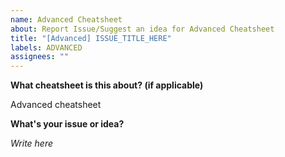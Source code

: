 ```yaml
---
name: Advanced Cheatsheet
about: Report Issue/Suggest an idea for Advanced Cheatsheet
title: "[Advanced] ISSUE_TITLE_HERE"
labels: ADVANCED
assignees: ""
---
```


**What cheatsheet is this about? (if applicable)**

Advanced cheatsheet

**What's your issue or idea?**

_Write here_
